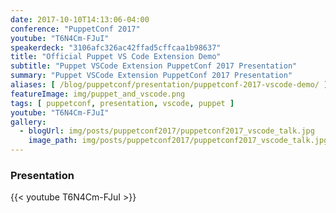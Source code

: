 ```yaml
---
date: 2017-10-10T14:13:06-04:00
conference: "PuppetConf 2017"
youtube: "T6N4Cm-FJuI"
speakerdeck: "3106afc326ac42ffad5cffcaa1b98637"
title: "Official Puppet VS Code Extension Demo"
subtitle: "Puppet VSCode Extension PuppetConf 2017 Presentation"
summary: "Puppet VSCode Extension PuppetConf 2017 Presentation"
aliases: [ /blog/puppetconf/presentation/puppetconf-2017-vscode-demo/ ]
featureImage: img/puppet_and_vscode.png
tags: [ puppetconf, presentation, vscode, puppet ]
youtube: "T6N4Cm-FJuI"
gallery:
  - blogUrl: img/posts/puppetconf2017/puppetconf2017_vscode_talk.jpg
    image_path: img/posts/puppetconf2017/puppetconf2017_vscode_talk.jpg
---
```


### Presentation

{{< youtube T6N4Cm-FJuI >}}
